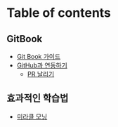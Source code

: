 # Table of contents

## GitBook

* [Git Book 가이드](README.md)
* [GitHub과 연동하기](gitbook/github/README.md)
  * [PR 날리기](gitbook/github/pr.md)

## 효과적인 학습법

* [미라클 모닝](undefined/undefined.md)

